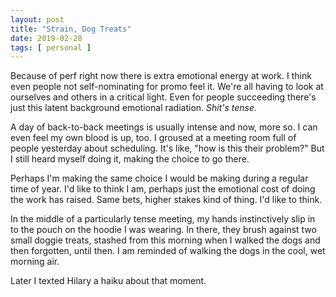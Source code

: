 ```yaml
---
layout: post
title: "Strain, Dog Treats"
date: 2019-02-28
tags: [ personal ]
---
```


Because of perf right now there is extra emotional energy at work. I think even
people not self-nominating for promo feel it. We're all having to look at
ourselves and others in a critical light. Even for people succeeding there's
just this latent background emotional radiation. *Shit's tense.*

A day of back-to-back meetings is usually intense and now, more so. I can even
feel my own blood is up, too. I groused at a meeting room full of people
yesterday about scheduling. It's like, "how is this their problem?" But I still
heard myself doing it, making the choice to go there.

Perhaps I'm making the same choice I would be making during a regular time of
year. I'd like to think I am, perhaps just the emotional cost of doing the
work has raised. Same bets, higher stakes kind of thing. I'd like to think.

In the middle of a particularly tense meeting, my hands instinctively slip in
to the pouch on the hoodie I was wearing. In there, they brush against two
small doggie treats, stashed from this morning when I walked the dogs and then
forgotten, until then. I am reminded of walking the dogs in the cool, wet
morning air.

Later I texted Hilary a haiku about that moment.

